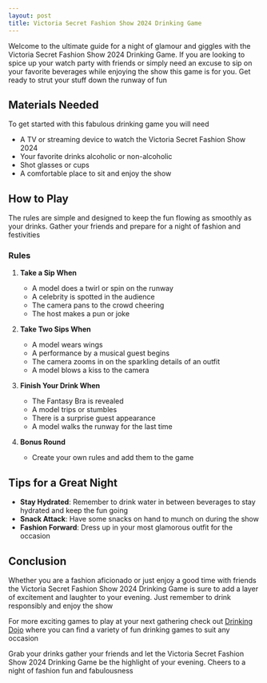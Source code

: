 ```yaml
---
layout: post
title: Victoria Secret Fashion Show 2024 Drinking Game
---
```



Welcome to the ultimate guide for a night of glamour and giggles with the Victoria Secret Fashion Show 2024 Drinking Game. If you are looking to spice up your watch party with friends or simply need an excuse to sip on your favorite beverages while enjoying the show this game is for you. Get ready to strut your stuff down the runway of fun

## Materials Needed

To get started with this fabulous drinking game you will need

- A TV or streaming device to watch the Victoria Secret Fashion Show 2024
- Your favorite drinks alcoholic or non-alcoholic
- Shot glasses or cups
- A comfortable place to sit and enjoy the show

## How to Play

The rules are simple and designed to keep the fun flowing as smoothly as your drinks. Gather your friends and prepare for a night of fashion and festivities

### Rules

1. **Take a Sip When**

   - A model does a twirl or spin on the runway
   - A celebrity is spotted in the audience
   - The camera pans to the crowd cheering
   - The host makes a pun or joke

2. **Take Two Sips When**

   - A model wears wings
   - A performance by a musical guest begins
   - The camera zooms in on the sparkling details of an outfit
   - A model blows a kiss to the camera

3. **Finish Your Drink When**

   - The Fantasy Bra is revealed
   - A model trips or stumbles
   - There is a surprise guest appearance
   - A model walks the runway for the last time

4. **Bonus Round**

   - Create your own rules and add them to the game

## Tips for a Great Night

- **Stay Hydrated**: Remember to drink water in between beverages to stay hydrated and keep the fun going
- **Snack Attack**: Have some snacks on hand to munch on during the show
- **Fashion Forward**: Dress up in your most glamorous outfit for the occasion

## Conclusion

Whether you are a fashion aficionado or just enjoy a good time with friends the Victoria Secret Fashion Show 2024 Drinking Game is sure to add a layer of excitement and laughter to your evening. Just remember to drink responsibly and enjoy the show

For more exciting games to play at your next gathering check out [Drinking Dojo](https://drinkingdojo.com/) where you can find a variety of fun drinking games to suit any occasion

Grab your drinks gather your friends and let the Victoria Secret Fashion Show 2024 Drinking Game be the highlight of your evening. Cheers to a night of fashion fun and fabulousness